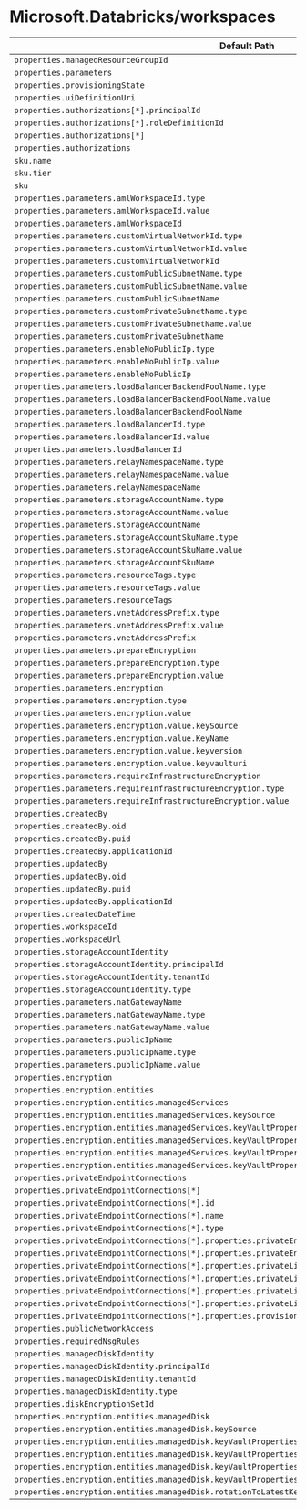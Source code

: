 # Microsoft.Databricks/workspaces

| Default Path | Alias |
|---|---|
| `properties.managedResourceGroupId` | `Microsoft.DataBricks/workspaces/managedResourceGroupId` |
| `properties.parameters` | `Microsoft.DataBricks/workspaces/parameters` |
| `properties.provisioningState` | `Microsoft.DataBricks/workspaces/provisioningState` |
| `properties.uiDefinitionUri` | `Microsoft.DataBricks/workspaces/uiDefinitionUri` |
| `properties.authorizations[*].principalId` | `Microsoft.DataBricks/workspaces/authorizations[*].principalId` |
| `properties.authorizations[*].roleDefinitionId` | `Microsoft.DataBricks/workspaces/authorizations[*].roleDefinitionId` |
| `properties.authorizations[*]` | `Microsoft.DataBricks/workspaces/authorizations[*]` |
| `properties.authorizations` | `Microsoft.DataBricks/workspaces/authorizations` |
| `sku.name` | `Microsoft.DataBricks/workspaces/sku.name` |
| `sku.tier` | `Microsoft.DataBricks/workspaces/sku.tier` |
| `sku` | `Microsoft.DataBricks/workspaces/sku` |
| `properties.parameters.amlWorkspaceId.type` | `Microsoft.DataBricks/workspaces/parameters.amlWorkspaceId.type` |
| `properties.parameters.amlWorkspaceId.value` | `Microsoft.DataBricks/workspaces/parameters.amlWorkspaceId.value` |
| `properties.parameters.amlWorkspaceId` | `Microsoft.DataBricks/workspaces/parameters.amlWorkspaceId` |
| `properties.parameters.customVirtualNetworkId.type` | `Microsoft.DataBricks/workspaces/parameters.customVirtualNetworkId.type` |
| `properties.parameters.customVirtualNetworkId.value` | `Microsoft.DataBricks/workspaces/parameters.customVirtualNetworkId.value` |
| `properties.parameters.customVirtualNetworkId` | `Microsoft.DataBricks/workspaces/parameters.customVirtualNetworkId` |
| `properties.parameters.customPublicSubnetName.type` | `Microsoft.DataBricks/workspaces/parameters.customPublicSubnetName.type` |
| `properties.parameters.customPublicSubnetName.value` | `Microsoft.DataBricks/workspaces/parameters.customPublicSubnetName.value` |
| `properties.parameters.customPublicSubnetName` | `Microsoft.DataBricks/workspaces/parameters.customPublicSubnetName` |
| `properties.parameters.customPrivateSubnetName.type` | `Microsoft.DataBricks/workspaces/parameters.customPrivateSubnetName.type` |
| `properties.parameters.customPrivateSubnetName.value` | `Microsoft.DataBricks/workspaces/parameters.customPrivateSubnetName.value` |
| `properties.parameters.customPrivateSubnetName` | `Microsoft.DataBricks/workspaces/parameters.customPrivateSubnetName` |
| `properties.parameters.enableNoPublicIp.type` | `Microsoft.DataBricks/workspaces/parameters.enableNoPublicIp.type` |
| `properties.parameters.enableNoPublicIp.value` | `Microsoft.DataBricks/workspaces/parameters.enableNoPublicIp.value` |
| `properties.parameters.enableNoPublicIp` | `Microsoft.DataBricks/workspaces/parameters.enableNoPublicIp` |
| `properties.parameters.loadBalancerBackendPoolName.type` | `Microsoft.DataBricks/workspaces/parameters.loadBalancerBackendPoolName.type` |
| `properties.parameters.loadBalancerBackendPoolName.value` | `Microsoft.DataBricks/workspaces/parameters.loadBalancerBackendPoolName.value` |
| `properties.parameters.loadBalancerBackendPoolName` | `Microsoft.DataBricks/workspaces/parameters.loadBalancerBackendPoolName` |
| `properties.parameters.loadBalancerId.type` | `Microsoft.DataBricks/workspaces/parameters.loadBalancerId.type` |
| `properties.parameters.loadBalancerId.value` | `Microsoft.DataBricks/workspaces/parameters.loadBalancerId.value` |
| `properties.parameters.loadBalancerId` | `Microsoft.DataBricks/workspaces/parameters.loadBalancerId` |
| `properties.parameters.relayNamespaceName.type` | `Microsoft.DataBricks/workspaces/parameters.relayNamespaceName.type` |
| `properties.parameters.relayNamespaceName.value` | `Microsoft.DataBricks/workspaces/parameters.relayNamespaceName.value` |
| `properties.parameters.relayNamespaceName` | `Microsoft.DataBricks/workspaces/parameters.relayNamespaceName` |
| `properties.parameters.storageAccountName.type` | `Microsoft.DataBricks/workspaces/parameters.storageAccountName.type` |
| `properties.parameters.storageAccountName.value` | `Microsoft.DataBricks/workspaces/parameters.storageAccountName.value` |
| `properties.parameters.storageAccountName` | `Microsoft.DataBricks/workspaces/parameters.storageAccountName` |
| `properties.parameters.storageAccountSkuName.type` | `Microsoft.DataBricks/workspaces/parameters.storageAccountSkuName.type` |
| `properties.parameters.storageAccountSkuName.value` | `Microsoft.DataBricks/workspaces/parameters.storageAccountSkuName.value` |
| `properties.parameters.storageAccountSkuName` | `Microsoft.DataBricks/workspaces/parameters.storageAccountSkuName` |
| `properties.parameters.resourceTags.type` | `Microsoft.DataBricks/workspaces/parameters.resourceTags.type` |
| `properties.parameters.resourceTags.value` | `Microsoft.DataBricks/workspaces/parameters.resourceTags.value` |
| `properties.parameters.resourceTags` | `Microsoft.DataBricks/workspaces/parameters.resourceTags` |
| `properties.parameters.vnetAddressPrefix.type` | `Microsoft.DataBricks/workspaces/parameters.vnetAddressPrefix.type` |
| `properties.parameters.vnetAddressPrefix.value` | `Microsoft.DataBricks/workspaces/parameters.vnetAddressPrefix.value` |
| `properties.parameters.vnetAddressPrefix` | `Microsoft.DataBricks/workspaces/parameters.vnetAddressPrefix` |
| `properties.parameters.prepareEncryption` | `Microsoft.Databricks/workspaces/parameters.prepareEncryption` |
| `properties.parameters.prepareEncryption.type` | `Microsoft.Databricks/workspaces/parameters.prepareEncryption.type` |
| `properties.parameters.prepareEncryption.value` | `Microsoft.Databricks/workspaces/parameters.prepareEncryption.value` |
| `properties.parameters.encryption` | `Microsoft.Databricks/workspaces/parameters.encryption` |
| `properties.parameters.encryption.type` | `Microsoft.Databricks/workspaces/parameters.encryption.type` |
| `properties.parameters.encryption.value` | `Microsoft.Databricks/workspaces/parameters.encryption.value` |
| `properties.parameters.encryption.value.keySource` | `Microsoft.Databricks/workspaces/parameters.encryption.value.keySource` |
| `properties.parameters.encryption.value.KeyName` | `Microsoft.Databricks/workspaces/parameters.encryption.value.KeyName` |
| `properties.parameters.encryption.value.keyversion` | `Microsoft.Databricks/workspaces/parameters.encryption.value.keyversion` |
| `properties.parameters.encryption.value.keyvaulturi` | `Microsoft.Databricks/workspaces/parameters.encryption.value.keyvaulturi` |
| `properties.parameters.requireInfrastructureEncryption` | `Microsoft.Databricks/workspaces/parameters.requireInfrastructureEncryption` |
| `properties.parameters.requireInfrastructureEncryption.type` | `Microsoft.Databricks/workspaces/parameters.requireInfrastructureEncryption.type` |
| `properties.parameters.requireInfrastructureEncryption.value` | `Microsoft.Databricks/workspaces/parameters.requireInfrastructureEncryption.value` |
| `properties.createdBy` | `Microsoft.Databricks/workspaces/createdBy` |
| `properties.createdBy.oid` | `Microsoft.Databricks/workspaces/createdBy.oid` |
| `properties.createdBy.puid` | `Microsoft.Databricks/workspaces/createdBy.puid` |
| `properties.createdBy.applicationId` | `Microsoft.Databricks/workspaces/createdBy.applicationId` |
| `properties.updatedBy` | `Microsoft.Databricks/workspaces/updatedBy` |
| `properties.updatedBy.oid` | `Microsoft.Databricks/workspaces/updatedBy.oid` |
| `properties.updatedBy.puid` | `Microsoft.Databricks/workspaces/updatedBy.puid` |
| `properties.updatedBy.applicationId` | `Microsoft.Databricks/workspaces/updatedBy.applicationId` |
| `properties.createdDateTime` | `Microsoft.Databricks/workspaces/createdDateTime` |
| `properties.workspaceId` | `Microsoft.Databricks/workspaces/workspaceId` |
| `properties.workspaceUrl` | `Microsoft.Databricks/workspaces/workspaceUrl` |
| `properties.storageAccountIdentity` | `Microsoft.Databricks/workspaces/storageAccountIdentity` |
| `properties.storageAccountIdentity.principalId` | `Microsoft.Databricks/workspaces/storageAccountIdentity.principalId` |
| `properties.storageAccountIdentity.tenantId` | `Microsoft.Databricks/workspaces/storageAccountIdentity.tenantId` |
| `properties.storageAccountIdentity.type` | `Microsoft.Databricks/workspaces/storageAccountIdentity.type` |
| `properties.parameters.natGatewayName` | `Microsoft.Databricks/workspaces/parameters.natGatewayName` |
| `properties.parameters.natGatewayName.type` | `Microsoft.Databricks/workspaces/parameters.natGatewayName.type` |
| `properties.parameters.natGatewayName.value` | `Microsoft.Databricks/workspaces/parameters.natGatewayName.value` |
| `properties.parameters.publicIpName` | `Microsoft.Databricks/workspaces/parameters.publicIpName` |
| `properties.parameters.publicIpName.type` | `Microsoft.Databricks/workspaces/parameters.publicIpName.type` |
| `properties.parameters.publicIpName.value` | `Microsoft.Databricks/workspaces/parameters.publicIpName.value` |
| `properties.encryption` | `Microsoft.Databricks/workspaces/encryption` |
| `properties.encryption.entities` | `Microsoft.Databricks/workspaces/encryption.entities` |
| `properties.encryption.entities.managedServices` | `Microsoft.Databricks/workspaces/encryption.entities.managedServices` |
| `properties.encryption.entities.managedServices.keySource` | `Microsoft.Databricks/workspaces/encryption.entities.managedServices.keySource` |
| `properties.encryption.entities.managedServices.keyVaultProperties` | `Microsoft.Databricks/workspaces/encryption.entities.managedServices.keyVaultProperties` |
| `properties.encryption.entities.managedServices.keyVaultProperties.keyVaultUri` | `Microsoft.Databricks/workspaces/encryption.entities.managedServices.keyVaultProperties.keyVaultUri` |
| `properties.encryption.entities.managedServices.keyVaultProperties.keyName` | `Microsoft.Databricks/workspaces/encryption.entities.managedServices.keyVaultProperties.keyName` |
| `properties.encryption.entities.managedServices.keyVaultProperties.keyVersion` | `Microsoft.Databricks/workspaces/encryption.entities.managedServices.keyVaultProperties.keyVersion` |
| `properties.privateEndpointConnections` | `Microsoft.Databricks/workspaces/privateEndpointConnections` |
| `properties.privateEndpointConnections[*]` | `Microsoft.Databricks/workspaces/privateEndpointConnections[*]` |
| `properties.privateEndpointConnections[*].id` | `Microsoft.Databricks/workspaces/privateEndpointConnections[*].id` |
| `properties.privateEndpointConnections[*].name` | `Microsoft.Databricks/workspaces/privateEndpointConnections[*].name` |
| `properties.privateEndpointConnections[*].type` | `Microsoft.Databricks/workspaces/privateEndpointConnections[*].type` |
| `properties.privateEndpointConnections[*].properties.privateEndpoint` | `Microsoft.Databricks/workspaces/privateEndpointConnections[*].privateEndpoint` |
| `properties.privateEndpointConnections[*].properties.privateEndpoint.id` | `Microsoft.Databricks/workspaces/privateEndpointConnections[*].privateEndpoint.id` |
| `properties.privateEndpointConnections[*].properties.privateLinkServiceConnectionState` | `Microsoft.Databricks/workspaces/privateEndpointConnections[*].privateLinkServiceConnectionState` |
| `properties.privateEndpointConnections[*].properties.privateLinkServiceConnectionState.status` | `Microsoft.Databricks/workspaces/privateEndpointConnections[*].privateLinkServiceConnectionState.status` |
| `properties.privateEndpointConnections[*].properties.privateLinkServiceConnectionState.description` | `Microsoft.Databricks/workspaces/privateEndpointConnections[*].privateLinkServiceConnectionState.description` |
| `properties.privateEndpointConnections[*].properties.privateLinkServiceConnectionState.actionRequired` | `Microsoft.Databricks/workspaces/privateEndpointConnections[*].privateLinkServiceConnectionState.actionRequired` |
| `properties.privateEndpointConnections[*].properties.provisioningState` | `Microsoft.Databricks/workspaces/privateEndpointConnections[*].provisioningState` |
| `properties.publicNetworkAccess` | `Microsoft.Databricks/workspaces/publicNetworkAccess` |
| `properties.requiredNsgRules` | `Microsoft.Databricks/workspaces/requiredNsgRules` |
| `properties.managedDiskIdentity` | `Microsoft.Databricks/workspaces/managedDiskIdentity` |
| `properties.managedDiskIdentity.principalId` | `Microsoft.Databricks/workspaces/managedDiskIdentity.principalId` |
| `properties.managedDiskIdentity.tenantId` | `Microsoft.Databricks/workspaces/managedDiskIdentity.tenantId` |
| `properties.managedDiskIdentity.type` | `Microsoft.Databricks/workspaces/managedDiskIdentity.type` |
| `properties.diskEncryptionSetId` | `Microsoft.Databricks/workspaces/diskEncryptionSetId` |
| `properties.encryption.entities.managedDisk` | `Microsoft.Databricks/workspaces/encryption.entities.managedDisk` |
| `properties.encryption.entities.managedDisk.keySource` | `Microsoft.Databricks/workspaces/encryption.entities.managedDisk.keySource` |
| `properties.encryption.entities.managedDisk.keyVaultProperties` | `Microsoft.Databricks/workspaces/encryption.entities.managedDisk.keyVaultProperties` |
| `properties.encryption.entities.managedDisk.keyVaultProperties.keyVaultUri` | `Microsoft.Databricks/workspaces/encryption.entities.managedDisk.keyVaultProperties.keyVaultUri` |
| `properties.encryption.entities.managedDisk.keyVaultProperties.keyName` | `Microsoft.Databricks/workspaces/encryption.entities.managedDisk.keyVaultProperties.keyName` |
| `properties.encryption.entities.managedDisk.keyVaultProperties.keyVersion` | `Microsoft.Databricks/workspaces/encryption.entities.managedDisk.keyVaultProperties.keyVersion` |
| `properties.encryption.entities.managedDisk.rotationToLatestKeyVersionEnabled` | `Microsoft.Databricks/workspaces/encryption.entities.managedDisk.rotationToLatestKeyVersionEnabled` |

